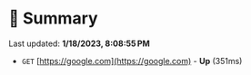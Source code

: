 # 📖 Summary
Last updated: **1/18/2023, 8:08:55 PM**

- `GET` [https://google.com](https://google.com) - **Up** (351ms)
